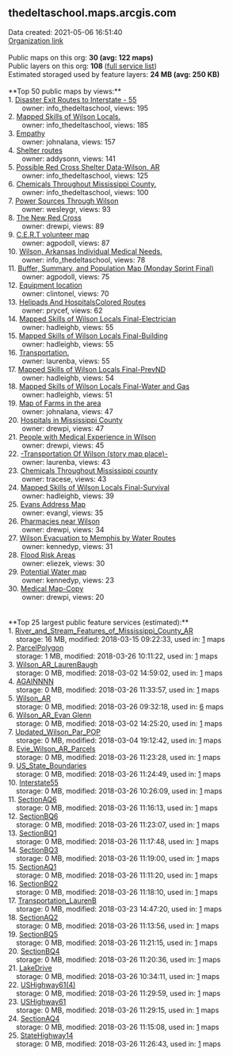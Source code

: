<h2>thedeltaschool.maps.arcgis.com</h2> Data created: 2021-05-06 16:51:40 <br /><a target='new' href='https://thedeltaschool.maps.arcgis.com'>Organization link</a><br /><br />Public maps on this org: <b>30 (avg: 122 maps)</b><br />Public layers on this org: <b>108 </b>(<a target='new' href='https://services.arcgis.com/X5YGLjJKhlbjj737/ArcGIS/rest/services'>full service list</a>)<br />Estimated storaged used by feature layers: <b>24 MB (avg: 250 KB)</b><br /><br />**Top 50 public maps by views:**<br />  1. <a target='new' href='https://www.arcgis.com/home/item.html?id=94fd3eb259bc4aed97e6926311d2d007'>Disaster Exit Routes to Interstate - 55</a> <br />  &nbsp;&nbsp;&nbsp;&nbsp; &nbsp;&nbsp;owner: info_thedeltaschool, views: 195<br />  2. <a target='new' href='https://www.arcgis.com/home/item.html?id=f0c5ff4aaac54a45a6ac8c7996c7393f'>Mapped Skills of Wilson Locals.</a> <br />  &nbsp;&nbsp;&nbsp;&nbsp; &nbsp;&nbsp;owner: info_thedeltaschool, views: 185<br />  3. <a target='new' href='https://www.arcgis.com/home/item.html?id=2ff34ede7e68443ebfdf86d10fbb9ea1'>Empathy</a> <br />  &nbsp;&nbsp;&nbsp;&nbsp; &nbsp;&nbsp;owner: johnalana, views: 157<br />  4. <a target='new' href='https://www.arcgis.com/home/item.html?id=164a3aabd16443f3aa903b5dd6ab883a'>Shelter routes</a> <br />  &nbsp;&nbsp;&nbsp;&nbsp; &nbsp;&nbsp;owner: addysonn, views: 141<br />  5. <a target='new' href='https://www.arcgis.com/home/item.html?id=1e24695643fc41a2ae382f639d330212'>Possible Red Cross Shelter Data-Wilson, AR</a> <br />  &nbsp;&nbsp;&nbsp;&nbsp; &nbsp;&nbsp;owner: info_thedeltaschool, views: 125<br />  6. <a target='new' href='https://www.arcgis.com/home/item.html?id=9e7d78fd0aff45b2a1a977cdcfb88396'>Chemicals Throughout Mississippi County.</a> <br />  &nbsp;&nbsp;&nbsp;&nbsp; &nbsp;&nbsp;owner: info_thedeltaschool, views: 100<br />  7. <a target='new' href='https://www.arcgis.com/home/item.html?id=f80356866d124a3aaf3f27025ebe19d7'>Power Sources Through Wilson</a> <br />  &nbsp;&nbsp;&nbsp;&nbsp; &nbsp;&nbsp;owner: wesleygr, views: 93<br />  8. <a target='new' href='https://www.arcgis.com/home/item.html?id=c4b46f74fed442129a1d29570d61b2e0'>The New Red Cross</a> <br />  &nbsp;&nbsp;&nbsp;&nbsp; &nbsp;&nbsp;owner: drewpi, views: 89<br />  9. <a target='new' href='https://www.arcgis.com/home/item.html?id=69b23d3b01fd4a11b917272db31e283d'>C.E.R.T volunteer map</a> <br />  &nbsp;&nbsp;&nbsp;&nbsp; &nbsp;&nbsp;owner: agpodoll, views: 87<br />  10. <a target='new' href='https://www.arcgis.com/home/item.html?id=635c7fd5b692493db7382fad02edf02b'>Wilson, Arkansas Individual Medical Needs.</a> <br />  &nbsp;&nbsp;&nbsp;&nbsp; &nbsp;&nbsp;owner: info_thedeltaschool, views: 78<br />  11. <a target='new' href='https://www.arcgis.com/home/item.html?id=37ef121354b74c749403c6b913279d62'>Buffer, Summary, and Population Map (Monday Sprint Final)</a> <br />  &nbsp;&nbsp;&nbsp;&nbsp; &nbsp;&nbsp;owner: agpodoll, views: 75<br />  12. <a target='new' href='https://www.arcgis.com/home/item.html?id=b9622f7047934178bf2aa4d5b072576c'>Equipment location</a> <br />  &nbsp;&nbsp;&nbsp;&nbsp; &nbsp;&nbsp;owner: clintonel, views: 70<br />  13. <a target='new' href='https://www.arcgis.com/home/item.html?id=4d7a781b59844e03a9064ae31e57fd6f'>Helipads And HospitalsColored Routes</a> <br />  &nbsp;&nbsp;&nbsp;&nbsp; &nbsp;&nbsp;owner: prycef, views: 62<br />  14. <a target='new' href='https://www.arcgis.com/home/item.html?id=d224d9c7e1de477d955dab3a5f5214ea'>Mapped Skills of Wilson Locals Final-Electrician</a> <br />  &nbsp;&nbsp;&nbsp;&nbsp; &nbsp;&nbsp;owner: hadleighb, views: 55<br />  15. <a target='new' href='https://www.arcgis.com/home/item.html?id=189a95fd8d6a4749afca4ee71f5dfe1d'>Mapped Skills of Wilson Locals Final-Building</a> <br />  &nbsp;&nbsp;&nbsp;&nbsp; &nbsp;&nbsp;owner: hadleighb, views: 55<br />  16. <a target='new' href='https://www.arcgis.com/home/item.html?id=7c3f94c35820487ba0be781e34faa6ed'>Transportation.</a> <br />  &nbsp;&nbsp;&nbsp;&nbsp; &nbsp;&nbsp;owner: laurenba, views: 55<br />  17. <a target='new' href='https://www.arcgis.com/home/item.html?id=cafd5ea720774a3980dc646b956852d7'>Mapped Skills of Wilson Locals Final-PrevND</a> <br />  &nbsp;&nbsp;&nbsp;&nbsp; &nbsp;&nbsp;owner: hadleighb, views: 54<br />  18. <a target='new' href='https://www.arcgis.com/home/item.html?id=a93a2d6f983d4ee6a677661355ae5e15'>Mapped Skills of Wilson Locals Final-Water and Gas</a> <br />  &nbsp;&nbsp;&nbsp;&nbsp; &nbsp;&nbsp;owner: hadleighb, views: 51<br />  19. <a target='new' href='https://www.arcgis.com/home/item.html?id=a00e3558d3e14f1e9705005fb1e8249d'>Map of Farms in the area</a> <br />  &nbsp;&nbsp;&nbsp;&nbsp; &nbsp;&nbsp;owner: johnalana, views: 47<br />  20. <a target='new' href='https://www.arcgis.com/home/item.html?id=9c89e5d5fed64c2eb966403162c4085d'>Hospitals in Mississippi County</a> <br />  &nbsp;&nbsp;&nbsp;&nbsp; &nbsp;&nbsp;owner: drewpi, views: 47<br />  21. <a target='new' href='https://www.arcgis.com/home/item.html?id=6543a22a3ff34cfa9680419058d5f890'>People with Medical Experience in Wilson</a> <br />  &nbsp;&nbsp;&nbsp;&nbsp; &nbsp;&nbsp;owner: drewpi, views: 45<br />  22. <a target='new' href='https://www.arcgis.com/home/item.html?id=2b6214ff8d24406f9f5fbb081ed8eb1b'>-Transportation Of Wilson (story map place)-</a> <br />  &nbsp;&nbsp;&nbsp;&nbsp; &nbsp;&nbsp;owner: laurenba, views: 43<br />  23. <a target='new' href='https://www.arcgis.com/home/item.html?id=ec713c874c1f40a8b4b5d00de13f8876'>Chemicals Throughout Mississippi county</a> <br />  &nbsp;&nbsp;&nbsp;&nbsp; &nbsp;&nbsp;owner: tracese, views: 43<br />  24. <a target='new' href='https://www.arcgis.com/home/item.html?id=31c10ba39e8f475e87cf9e41c543e7bb'>Mapped Skills of Wilson Locals Final-Survival</a> <br />  &nbsp;&nbsp;&nbsp;&nbsp; &nbsp;&nbsp;owner: hadleighb, views: 39<br />  25. <a target='new' href='https://www.arcgis.com/home/item.html?id=9bea9f0fcb9b479eb0681786c0f80723'>Evans Address Map</a> <br />  &nbsp;&nbsp;&nbsp;&nbsp; &nbsp;&nbsp;owner: evangl, views: 35<br />  26. <a target='new' href='https://www.arcgis.com/home/item.html?id=6e9b962d8aa44e1c818ff8c5a7c96ba3'>Pharmacies near Wilson</a> <br />  &nbsp;&nbsp;&nbsp;&nbsp; &nbsp;&nbsp;owner: drewpi, views: 34<br />  27. <a target='new' href='https://www.arcgis.com/home/item.html?id=93a94f33e07844ebb95875ec866f7ee3'>Wilson Evacuation to Memphis by Water Routes </a> <br />  &nbsp;&nbsp;&nbsp;&nbsp; &nbsp;&nbsp;owner: kennedyp, views: 31<br />  28. <a target='new' href='https://www.arcgis.com/home/item.html?id=c7db1991004e4a94883fc3489cccdb69'>Flood Risk Areas</a> <br />  &nbsp;&nbsp;&nbsp;&nbsp; &nbsp;&nbsp;owner: eliezek, views: 30<br />  29. <a target='new' href='https://www.arcgis.com/home/item.html?id=94f0644349f341448a65469a20d3b196'>Potential Water map</a> <br />  &nbsp;&nbsp;&nbsp;&nbsp; &nbsp;&nbsp;owner: kennedyp, views: 23<br />  30. <a target='new' href='https://www.arcgis.com/home/item.html?id=71ecaef27c0d44f19cc470ecf81121f9'>Medical Map-Copy</a> <br />  &nbsp;&nbsp;&nbsp;&nbsp; &nbsp;&nbsp;owner: drewpi, views: 20<br /><br /><br />**Top 25 largest public feature services (estimated):**<br /> 1. <a target='new' href='https://www.arcgis.com/home/item.html?id=8b102d389c064ff68650dc77dc847188'>River_and_Stream_Features_of_Mississippi_County_AR</a><br /> &nbsp;&nbsp;&nbsp;&nbsp;storage: 16 MB, modified: 2018-03-15 09:22:33,  used in: <a target='new' href='https://ed-ind-tb.s3-us-west-1.amazonaws.com/ADI/8b102d389c064ff68650dc77dc847188.html'> 1</a> maps<br /> 2. <a target='new' href='https://www.arcgis.com/home/item.html?id=d2e68c0def4a4a9c801acd4c41f629ce'>ParcelPolygon</a><br /> &nbsp;&nbsp;&nbsp;&nbsp;storage: 1 MB, modified: 2018-03-26 10:11:22,  used in: <a target='new' href='https://ed-ind-tb.s3-us-west-1.amazonaws.com/ADI/d2e68c0def4a4a9c801acd4c41f629ce.html'> 1</a> maps<br /> 3. <a target='new' href='https://www.arcgis.com/home/item.html?id=e93dce9039434e6a93c0833d6685903f'>Wilson_AR_LaurenBaugh</a><br /> &nbsp;&nbsp;&nbsp;&nbsp;storage: 0 MB, modified: 2018-03-02 14:59:02,  used in: <a target='new' href='https://ed-ind-tb.s3-us-west-1.amazonaws.com/ADI/e93dce9039434e6a93c0833d6685903f.html'> 1</a> maps<br /> 4. <a target='new' href='https://www.arcgis.com/home/item.html?id=b228ab2ad3c743a3988f988b7800a217'>AGAINNNN</a><br /> &nbsp;&nbsp;&nbsp;&nbsp;storage: 0 MB, modified: 2018-03-26 11:33:57,  used in: <a target='new' href='https://ed-ind-tb.s3-us-west-1.amazonaws.com/ADI/b228ab2ad3c743a3988f988b7800a217.html'> 1</a> maps<br /> 5. <a target='new' href='https://www.arcgis.com/home/item.html?id=6a6e86b934d849f4ba7ca9a55eee5559'>Wilson_AR</a><br /> &nbsp;&nbsp;&nbsp;&nbsp;storage: 0 MB, modified: 2018-03-26 09:32:18,  used in: <a target='new' href='https://ed-ind-tb.s3-us-west-1.amazonaws.com/ADI/6a6e86b934d849f4ba7ca9a55eee5559.html'> 6</a> maps<br /> 6. <a target='new' href='https://www.arcgis.com/home/item.html?id=a7e027d183f14e679c0255e53ca89b74'>Wilson_AR_Evan Glenn</a><br /> &nbsp;&nbsp;&nbsp;&nbsp;storage: 0 MB, modified: 2018-03-02 14:25:20,  used in: <a target='new' href='https://ed-ind-tb.s3-us-west-1.amazonaws.com/ADI/a7e027d183f14e679c0255e53ca89b74.html'> 1</a> maps<br /> 7. <a target='new' href='https://www.arcgis.com/home/item.html?id=11b73cbcdf614771816d3f1a5b0c5145'>Updated_Wilson_Par_POP</a><br /> &nbsp;&nbsp;&nbsp;&nbsp;storage: 0 MB, modified: 2018-03-04 19:12:42,  used in: <a target='new' href='https://ed-ind-tb.s3-us-west-1.amazonaws.com/ADI/11b73cbcdf614771816d3f1a5b0c5145.html'> 1</a> maps<br /> 8. <a target='new' href='https://www.arcgis.com/home/item.html?id=49557a4bd20d41458585b660d6503191'>Evie_Wilson_AR_Parcels</a><br /> &nbsp;&nbsp;&nbsp;&nbsp;storage: 0 MB, modified: 2018-03-26 11:23:28,  used in: <a target='new' href='https://ed-ind-tb.s3-us-west-1.amazonaws.com/ADI/49557a4bd20d41458585b660d6503191.html'> 1</a> maps<br /> 9. <a target='new' href='https://www.arcgis.com/home/item.html?id=e4c0bac2490c4d3ea6eced7e00429165'>US_State_Boundaries</a><br /> &nbsp;&nbsp;&nbsp;&nbsp;storage: 0 MB, modified: 2018-03-26 11:24:49,  used in: <a target='new' href='https://ed-ind-tb.s3-us-west-1.amazonaws.com/ADI/e4c0bac2490c4d3ea6eced7e00429165.html'> 1</a> maps<br /> 10. <a target='new' href='https://www.arcgis.com/home/item.html?id=53172783ce044ce5a732464514411961'>Interstate55</a><br /> &nbsp;&nbsp;&nbsp;&nbsp;storage: 0 MB, modified: 2018-03-26 10:26:09,  used in: <a target='new' href='https://ed-ind-tb.s3-us-west-1.amazonaws.com/ADI/53172783ce044ce5a732464514411961.html'> 1</a> maps<br /> 11. <a target='new' href='https://www.arcgis.com/home/item.html?id=fc2d3742d89744d8bd69cc5756acb83a'>SectionAQ6</a><br /> &nbsp;&nbsp;&nbsp;&nbsp;storage: 0 MB, modified: 2018-03-26 11:16:13,  used in: <a target='new' href='https://ed-ind-tb.s3-us-west-1.amazonaws.com/ADI/fc2d3742d89744d8bd69cc5756acb83a.html'> 1</a> maps<br /> 12. <a target='new' href='https://www.arcgis.com/home/item.html?id=7b84c7f0420b420fa9f4ee4e9c490e6d'>SectionBQ6</a><br /> &nbsp;&nbsp;&nbsp;&nbsp;storage: 0 MB, modified: 2018-03-26 11:23:07,  used in: <a target='new' href='https://ed-ind-tb.s3-us-west-1.amazonaws.com/ADI/7b84c7f0420b420fa9f4ee4e9c490e6d.html'> 1</a> maps<br /> 13. <a target='new' href='https://www.arcgis.com/home/item.html?id=fb9d4c8908d0421d80cff0bdfe4039de'>SectionBQ1</a><br /> &nbsp;&nbsp;&nbsp;&nbsp;storage: 0 MB, modified: 2018-03-26 11:17:48,  used in: <a target='new' href='https://ed-ind-tb.s3-us-west-1.amazonaws.com/ADI/fb9d4c8908d0421d80cff0bdfe4039de.html'> 1</a> maps<br /> 14. <a target='new' href='https://www.arcgis.com/home/item.html?id=147a05234e5e42c882b96fa279fffec8'>SectionBQ3</a><br /> &nbsp;&nbsp;&nbsp;&nbsp;storage: 0 MB, modified: 2018-03-26 11:19:00,  used in: <a target='new' href='https://ed-ind-tb.s3-us-west-1.amazonaws.com/ADI/147a05234e5e42c882b96fa279fffec8.html'> 1</a> maps<br /> 15. <a target='new' href='https://www.arcgis.com/home/item.html?id=51a1df4ac2b141fe95f72df37661618f'>SectionAQ1</a><br /> &nbsp;&nbsp;&nbsp;&nbsp;storage: 0 MB, modified: 2018-03-26 11:11:20,  used in: <a target='new' href='https://ed-ind-tb.s3-us-west-1.amazonaws.com/ADI/51a1df4ac2b141fe95f72df37661618f.html'> 1</a> maps<br /> 16. <a target='new' href='https://www.arcgis.com/home/item.html?id=39fd5f50e69246558d2296e5c84ee5fe'>SectionBQ2</a><br /> &nbsp;&nbsp;&nbsp;&nbsp;storage: 0 MB, modified: 2018-03-26 11:18:10,  used in: <a target='new' href='https://ed-ind-tb.s3-us-west-1.amazonaws.com/ADI/39fd5f50e69246558d2296e5c84ee5fe.html'> 1</a> maps<br /> 17. <a target='new' href='https://www.arcgis.com/home/item.html?id=1e96a9bc3fcf4725b4de59480a9c9ff3'>Transportation_LaurenB</a><br /> &nbsp;&nbsp;&nbsp;&nbsp;storage: 0 MB, modified: 2018-03-23 14:47:20,  used in: <a target='new' href='https://ed-ind-tb.s3-us-west-1.amazonaws.com/ADI/1e96a9bc3fcf4725b4de59480a9c9ff3.html'> 1</a> maps<br /> 18. <a target='new' href='https://www.arcgis.com/home/item.html?id=872ea05a412c412ab03cfad4a6b8b946'>SectionAQ2</a><br /> &nbsp;&nbsp;&nbsp;&nbsp;storage: 0 MB, modified: 2018-03-26 11:13:56,  used in: <a target='new' href='https://ed-ind-tb.s3-us-west-1.amazonaws.com/ADI/872ea05a412c412ab03cfad4a6b8b946.html'> 1</a> maps<br /> 19. <a target='new' href='https://www.arcgis.com/home/item.html?id=21a96fb405644b509004291005a92d10'>SectionBQ5</a><br /> &nbsp;&nbsp;&nbsp;&nbsp;storage: 0 MB, modified: 2018-03-26 11:21:15,  used in: <a target='new' href='https://ed-ind-tb.s3-us-west-1.amazonaws.com/ADI/21a96fb405644b509004291005a92d10.html'> 1</a> maps<br /> 20. <a target='new' href='https://www.arcgis.com/home/item.html?id=95a98039b76142da8e55780158eb7b57'>SectionBQ4</a><br /> &nbsp;&nbsp;&nbsp;&nbsp;storage: 0 MB, modified: 2018-03-26 11:20:36,  used in: <a target='new' href='https://ed-ind-tb.s3-us-west-1.amazonaws.com/ADI/95a98039b76142da8e55780158eb7b57.html'> 1</a> maps<br /> 21. <a target='new' href='https://www.arcgis.com/home/item.html?id=6f6fd2ae1535497d9a21f61a521de0f3'>LakeDrive</a><br /> &nbsp;&nbsp;&nbsp;&nbsp;storage: 0 MB, modified: 2018-03-26 10:34:11,  used in: <a target='new' href='https://ed-ind-tb.s3-us-west-1.amazonaws.com/ADI/6f6fd2ae1535497d9a21f61a521de0f3.html'> 1</a> maps<br /> 22. <a target='new' href='https://www.arcgis.com/home/item.html?id=9e758264cdd14172bae8d862468f6450'>USHighway61(4)</a><br /> &nbsp;&nbsp;&nbsp;&nbsp;storage: 0 MB, modified: 2018-03-26 11:29:59,  used in: <a target='new' href='https://ed-ind-tb.s3-us-west-1.amazonaws.com/ADI/9e758264cdd14172bae8d862468f6450.html'> 1</a> maps<br /> 23. <a target='new' href='https://www.arcgis.com/home/item.html?id=4a92814d66304ab085da9029d3385a37'>USHighway61</a><br /> &nbsp;&nbsp;&nbsp;&nbsp;storage: 0 MB, modified: 2018-03-26 11:29:15,  used in: <a target='new' href='https://ed-ind-tb.s3-us-west-1.amazonaws.com/ADI/4a92814d66304ab085da9029d3385a37.html'> 1</a> maps<br /> 24. <a target='new' href='https://www.arcgis.com/home/item.html?id=1f35f8fe59f1410e8e9ddf57b60ee5a6'>SectionAQ4</a><br /> &nbsp;&nbsp;&nbsp;&nbsp;storage: 0 MB, modified: 2018-03-26 11:15:08,  used in: <a target='new' href='https://ed-ind-tb.s3-us-west-1.amazonaws.com/ADI/1f35f8fe59f1410e8e9ddf57b60ee5a6.html'> 1</a> maps<br /> 25. <a target='new' href='https://www.arcgis.com/home/item.html?id=3916774f08104231b2dae0000daf42ae'>StateHighway14</a><br /> &nbsp;&nbsp;&nbsp;&nbsp;storage: 0 MB, modified: 2018-03-26 11:26:43,  used in: <a target='new' href='https://ed-ind-tb.s3-us-west-1.amazonaws.com/ADI/3916774f08104231b2dae0000daf42ae.html'> 1</a> maps<br />